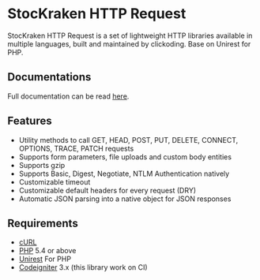 # StocKraken HTTP Request

StocKraken HTTP Request is a set of lightweight HTTP libraries available in multiple languages, built and maintained by clickoding. Base on Unirest for PHP.

## Documentations

Full documentation can be read [here](https://stockraken.clickoding.id/).

## Features

* Utility methods to call GET, HEAD, POST, PUT, DELETE, CONNECT, OPTIONS, TRACE, PATCH requests
* Supports form parameters, file uploads and custom body entities
* Supports gzip
* Supports Basic, Digest, Negotiate, NTLM Authentication natively
* Customizable timeout
* Customizable default headers for every request (DRY)
* Automatic JSON parsing into a native object for JSON responses

## Requirements

* [cURL](http://php.net/manual/en/book.curl.php)
* [PHP](http://php.net/) 5.4 or above
* [Unirest](http://unirest.io/php.html) For PHP
* [Codeigniter](https://www.codeigniter.com/) 3.x (this library work on CI)
